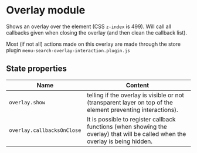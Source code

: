 # Overlay module

Shows an overlay over the element (CSS `z-index` is 499). Will call all callbacks given when closing the overlay (and then clean the callback list).

Most (if not all) actions made on this overlay are made through the store plugin `menu-search-overlay-interaction.plugin.js`

## State properties

| Name | Content |
| ---- | ------- |
| `overlay.show` | telling if the overlay is visible or not (transparent layer on top of the element preventing interactions). |
| `overlay.callbacksOnClose` | It is possible to register callback functions (when showing the overlay) that will be called when the overlay is being hidden. |
